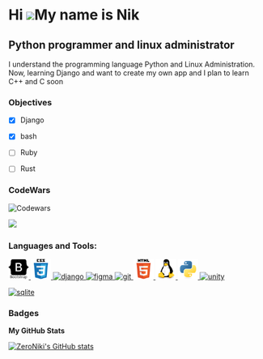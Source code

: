 Hi ![](https://user-images.githubusercontent.com/18350557/176309783-0785949b-9127-417c-8b55-ab5a4333674e.gif)My name is Nik
==============================================================================================================================

Python programmer and linux administrator
-----------------------------------------

I understand the programming language Python and Linux Administration. Now, learning Django and want to create my own app and I plan to learn C++ and C soon
 
 ### Objectives
 - [X] Django
 - [X] bash
 - [ ] Ruby
 - [ ] Rust 

 
 ### CodeWars
![Codewars](https://github.r2v.ch/codewars?user=Z_e_r_o)


 
<a href="https://www.github.com/ZeroNiki" target="_blank" rel="noreferrer"><img
src="https://img.shields.io/github/followers/ZeroNiki?logo=github&style=for-the-badge&color=22c55e&labelColor=000000" /></a>

<h3 align="left">Languages and Tools:</h3>
<p align="left"> <a href="https://getbootstrap.com" target="_blank" rel="noreferrer"> <img src="https://raw.githubusercontent.com/devicons/devicon/master/icons/bootstrap/bootstrap-plain-wordmark.svg" alt="bootstrap" width="40" height="40"/> </a> <a href="https://www.w3schools.com/css/" target="_blank" rel="noreferrer"> <img src="https://raw.githubusercontent.com/devicons/devicon/master/icons/css3/css3-original-wordmark.svg" alt="css3" width="40" height="40"/> </a> <a href="https://www.djangoproject.com/" target="_blank" rel="noreferrer"> <img src="https://cdn.worldvectorlogo.com/logos/django.svg" alt="django" width="40" height="40"/> </a> <a href="https://www.figma.com/" target="_blank" rel="noreferrer"> <img src="https://www.vectorlogo.zone/logos/figma/figma-icon.svg" alt="figma" width="40" height="40"/> </a> <a href="https://git-scm.com/" target="_blank" rel="noreferrer"> <img src="https://www.vectorlogo.zone/logos/git-scm/git-scm-icon.svg" alt="git" width="40" height="40"/> </a> <a href="https://www.w3.org/html/" target="_blank" rel="noreferrer"> <img src="https://raw.githubusercontent.com/devicons/devicon/master/icons/html5/html5-original-wordmark.svg" alt="html5" width="40" height="40"/> </a> <a href="https://www.linux.org/" target="_blank" rel="noreferrer"> <img src="https://raw.githubusercontent.com/devicons/devicon/master/icons/linux/linux-original.svg" alt="linux" width="40" height="40"/> </a> <a href="https://www.python.org" target="_blank" rel="noreferrer"> <img src="https://raw.githubusercontent.com/devicons/devicon/master/icons/python/python-original.svg" alt="python" width="40" height="40"/> </a> <a href="https://unity.com/" target="_blank" rel="noreferrer"> <img src="https://www.vectorlogo.zone/logos/unity3d/unity3d-icon.svg" alt="unity" width="40" height="40"/> </a> </p>
<p align="left"> <a href="https://www.sqlite.org/" target="_blank" rel="noreferrer"> <img src="https://www.vectorlogo.zone/logos/sqlite/sqlite-icon.svg" alt="sqlite" width="40" height="40"/> </a> </p>

### Badges

<b>My GitHub Stats</b>

<a href="http://www.github.com/ZeroNiki"><img src="https://github-readme-stats.vercel.app/api?username=ZeroNiki&show_icons=true&hide=&count_private=true&title_color=14b8a6&text_color=22c55e&icon_color=22c55e&bg_color=000000&hide_border=true&show_icons=true" alt="ZeroNiki's GitHub stats" /></a>
